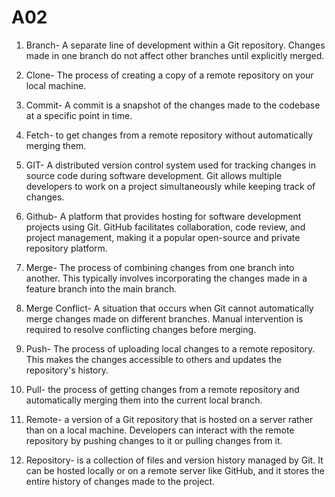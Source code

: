 # A02




1. Branch- A separate line of development within a Git repository. Changes made in one branch do not affect other branches until explicitly merged.

2. Clone- The process of creating a copy of a remote repository on your local machine.

3. Commit- A commit is a snapshot of the changes made to the codebase at a specific point in time.

4. Fetch- to get changes from a remote repository without automatically merging them.

5. GIT- A distributed version control system used for tracking changes in source code during software development. Git allows multiple developers to work on a project simultaneously while keeping track of changes.

6. Github- A platform that provides hosting for software development projects using Git. GitHub facilitates collaboration, code review, and project management, making it a popular open-source and private repository platform.

7. Merge- The process of combining changes from one branch into another. This typically involves incorporating the changes made in a feature branch into the main branch.

8. Merge Conflict- A situation that occurs when Git cannot automatically merge changes made on different branches. Manual intervention is required to resolve conflicting changes before merging.
9. Push- The process of uploading local changes to a remote repository. This makes the changes accessible to others and updates the repository's history.

10. Pull- the process of getting changes from a remote repository and automatically merging them into the current local branch.

11. Remote- a version of a Git repository that is hosted on a server rather than on a local machine. Developers can interact with the remote repository by pushing changes to it or pulling changes from it.

12. Repository-  is a collection of files and version history managed by Git. It can be hosted locally or on a remote server like GitHub, and it stores the entire history of changes made to the project.
